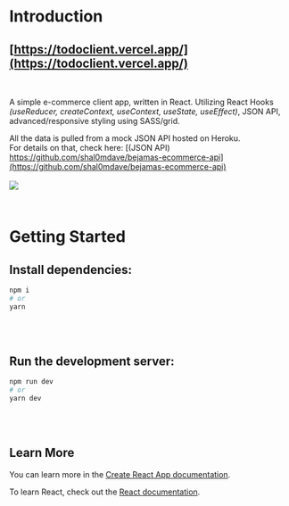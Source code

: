 <h1>Introduction</h1>

## [https://todoclient.vercel.app/](https://todoclient.vercel.app/)

<br />

A simple e-commerce client app, written in React. Utilizing React Hooks <i>(useReducer, createContext, useContext, useState, useEffect)</i>, JSON API, advanced/responsive styling using SASS/grid.</p>

All the data is pulled from a mock JSON API hosted on Heroku. <br/>
For details on that, check here: [(JSON API) https://github.com/shal0mdave/bejamas-ecommerce-api](https://github.com/shal0mdave/bejamas-ecommerce-api)
<br />
<br />
<img src="src/assets/img/screenshot.png" style="margin-bottom: 2em">
<br />




# Getting Started

## Install dependencies:

```bash
npm i
# or
yarn
```
<br />
<br />


## Run the development server:

```bash
npm run dev
# or
yarn dev
```

<br />
<br />

## Learn More 

You can learn more in the [Create React App documentation](https://facebook.github.io/create-react-app/docs/getting-started).

To learn React, check out the [React documentation](https://reactjs.org/).
